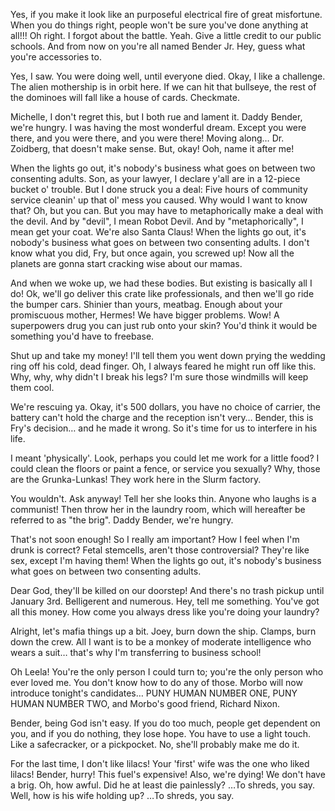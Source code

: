 Yes, if you make it look like an purposeful electrical fire of great misfortune. When you do things right, people won't be sure you've done anything at all!!!
Oh right. I forgot about the battle. Yeah. Give a little credit to our public schools. And from now on you're all named Bender Jr. Hey, guess what you're accessories to.

Yes, I saw. You were doing well, until everyone died. Okay, I like a challenge. The alien mothership is in orbit here. If we can hit that bullseye, the rest of the dominoes will fall like a house of cards. Checkmate.

Michelle, I don't regret this, but I both rue and lament it.
Daddy Bender, we're hungry. I was having the most wonderful dream. Except you were there, and you were there, and you were there! Moving along… Dr. Zoidberg, that doesn't make sense. But, okay! Ooh, name it after me!

When the lights go out, it's nobody's business what goes on between two consenting adults.
Son, as your lawyer, I declare y'all are in a 12-piece bucket o' trouble. But I done struck you a deal: Five hours of community service cleanin' up that ol' mess you caused.
Why would I want to know that?
Oh, but you can. But you may have to metaphorically make a deal with the devil. And by "devil", I mean Robot Devil. And by "metaphorically", I mean get your coat.
We're also Santa Claus! When the lights go out, it's nobody's business what goes on between two consenting adults. I don't know what you did, Fry, but once again, you screwed up! Now all the planets are gonna start cracking wise about our mamas.

And when we woke up, we had these bodies.
But existing is basically all I do!
Ok, we'll go deliver this crate like professionals, and then we'll go ride the bumper cars.
Shinier than yours, meatbag. Enough about your promiscuous mother, Hermes! We have bigger problems. Wow! A superpowers drug you can just rub onto your skin? You'd think it would be something you'd have to freebase.

Shut up and take my money! I'll tell them you went down prying the wedding ring off his cold, dead finger. Oh, I always feared he might run off like this. Why, why, why didn't I break his legs? I'm sure those windmills will keep them cool.

We're rescuing ya. Okay, it's 500 dollars, you have no choice of carrier, the battery can't hold the charge and the reception isn't very… Bender, this is Fry's decision… and he made it wrong. So it's time for us to interfere in his life.

I meant 'physically'. Look, perhaps you could let me work for a little food? I could clean the floors or paint a fence, or service you sexually? Why, those are the Grunka-Lunkas! They work here in the Slurm factory.

You wouldn't. Ask anyway! Tell her she looks thin. Anyone who laughs is a communist! Then throw her in the laundry room, which will hereafter be referred to as "the brig". Daddy Bender, we're hungry.

That's not soon enough! So I really am important? How I feel when I'm drunk is correct? Fetal stemcells, aren't those controversial? They're like sex, except I'm having them! When the lights go out, it's nobody's business what goes on between two consenting adults.

Dear God, they'll be killed on our doorstep! And there's no trash pickup until January 3rd. Belligerent and numerous. Hey, tell me something. You've got all this money. How come you always dress like you're doing your laundry?

Alright, let's mafia things up a bit. Joey, burn down the ship. Clamps, burn down the crew. All I want is to be a monkey of moderate intelligence who wears a suit… that's why I'm transferring to business school!

Oh Leela! You're the only person I could turn to; you're the only person who ever loved me. You don't know how to do any of those. Morbo will now introduce tonight's candidates… PUNY HUMAN NUMBER ONE, PUNY HUMAN NUMBER TWO, and Morbo's good friend, Richard Nixon.

Bender, being God isn't easy. If you do too much, people get dependent on you, and if you do nothing, they lose hope. You have to use a light touch. Like a safecracker, or a pickpocket. No, she'll probably make me do it.

For the last time, I don't like lilacs! Your 'first' wife was the one who liked lilacs! Bender, hurry! This fuel's expensive! Also, we're dying! We don't have a brig. Oh, how awful. Did he at least die painlessly? …To shreds, you say. Well, how is his wife holding up? …To shreds, you say.
